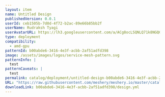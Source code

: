 ```yaml
---
layout: item
name: Untitled Design
publishedVersion: 0.0.1
userId: ceb1505b-7d0d-4f72-b2ac-89e66b85bb2f
userName: Rudraksh Tyagi
userAvatarURL: https://lh3.googleusercontent.com/a/ACg8ocLSQNLQ71k8NGQGlC4eITltTqMQxroQov1nwlQSKV5pHMI=s96-c
type: deployment
compatibility:
  - amd-gpu
patternId: b00abde6-3416-4e3f-acbb-2af51adfd398
image: /assets/images/logos/service-mesh-pattern.svg
patternInfo: |
  test
patternCaveats: |
  test
permalink: catalog/deployment/untitled-design-b00abde6-3416-4e3f-acbb-2af51adfd398.html
URL: "https://raw.githubusercontent.com/meshery/meshery.io/master/catalog/b00abde6-3416-4e3f-acbb-2af51adfd398/0.0.1/design.yml"
downloadLink: b00abde6-3416-4e3f-acbb-2af51adfd398/design.yml
---
```

